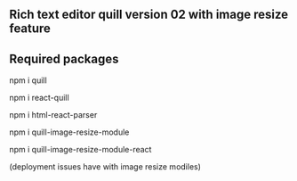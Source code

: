 ## Rich text editor quill version 02 with image resize feature

## Required packages

npm i quill

npm i react-quill

npm i html-react-parser

npm i quill-image-resize-module

npm i quill-image-resize-module-react

(deployment issues have with image resize modiles)
